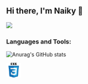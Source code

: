 ## Hi there, I'm Naiky 🖖

![](https://komarev.com/ghpvc/?username=naikyding&color=blue)

### Languages and Tools:

![Anurag's GitHub stats](https://github-readme-stats.vercel.app/api?username=naikyding&theme=github_dark&show_icons=true)

<a href="https://www.w3schools.com/css/" target="_blank"> <img src="https://raw.githubusercontent.com/devicons/devicon/master/icons/css3/css3-original-wordmark.svg" alt="css3" width="40" height="40"/> </a>
